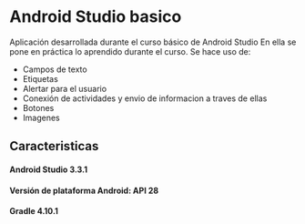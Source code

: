 # Android Studio basico
Aplicación desarrollada durante el curso básico de Android Studio
En ella se pone en práctica lo aprendido durante el curso. 
Se hace uso de:

* Campos de texto
* Etiquetas
* Alertar para el usuario
* Conexión de actividades y envio de informacion a traves de ellas
* Botones
* Imagenes

## Caracteristicas

#### Android Studio 3.3.1
#### Versión de plataforma Android: API 28
#### Gradle 4.10.1
